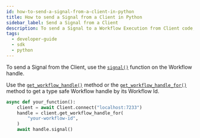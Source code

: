 ```yaml
---
id: how-to-send-a-signal-from-a-client-in-python
title: How to send a Signal from a Client in Python
sidebar_label: Send a Signal from a Client
description: To send a Signal to a Workflow Execution from Client code, use the signal() method on the Workflow handle.
tags:
  - developer-guide
  - sdk
  - python
---
```


To send a Signal from the Client, use the [`signal()`](https://python.temporal.io/temporalio.client.WorkflowHandle.html#signal) function on the Workflow handle.

Use the [`get_workflow_handle()`](https://python.temporal.io/temporalio.client.Client.html#get_workflow_handle) method or the [`get_workflow_handle_for()`](https://python.temporal.io/temporalio.client.Client.html#get_workflow_handle_for) method to get a type safe Workflow handle by its Workflow Id.

```python
async def your_function():
    client = await Client.connect("localhost:7233")
    handle = client.get_workflow_handle_for(
        "your-workflow-id",
    )
    await handle.signal()
```

